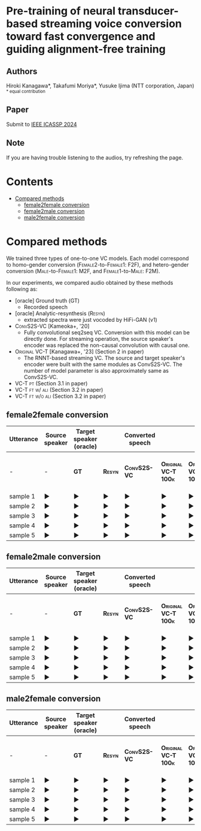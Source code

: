 <!--
| Utterance | Source speaker | Target speaker<br>(oracle) | | Converted speech | | | | | |
| -- | -- | -- | -- | -- | -- | -- | -- | -- | -- |
| - | -  | <span style="font-variant:small-caps;">**GT**</span> -->
<!-- ctrl+shift+pでCreate table of contents -> 目次作る -->
<!-- ctrl+shift+pでhtml -> html出力 -->
<!-- ctrl+shift+v プレビュー -->

# Pre-training of neural transducer-based streaming voice conversion toward fast convergence and guiding alignment-free training <!-- omit in toc -->
## Authors  <!-- omit in toc -->
Hiroki Kanagawa*, Takafumi Moriya*, Yusuke Ijima (NTT corporation, Japan)<br>
<span style="font-size: 80%">* equal contribution</span>

## Paper  <!-- omit in toc -->
Submit to [IEEE ICASSP 2024](https://2024.ieeeicassp.org/) <!-- on 20th-24th August 2023 -->

## Note  <!-- omit in toc -->
If you are having trouble listening to the audios, try refreshing the page.

# Contents <!-- omit in toc -->

- [Compared methods](#compared-methods)
  - [female2female conversion](#female2female-conversion)
  - [female2male conversion](#female2male-conversion)
  - [male2female conversion](#male2female-conversion)


# Compared methods

We trained three types of one-to-one VC models.
Each model correspond to homo-gender conversion (<span style="font-variant:small-caps;">Female2</span>-to-<span style="font-variant:small-caps;">Female1</span>: F2F), and hetero-gender conversion (<span style="font-variant:small-caps;">Male</span>-to-<span style="font-variant:small-caps;">Female1</span>: M2F, and <span style="font-variant:small-caps;">Female1</span>-to-<span style="font-variant:small-caps;">Male</span>: F2M).

In our experiments, we compared audio obtained by these methods following as:
- [oracle] Ground truth (<span style="font-variant:small-caps;">GT</span>)
  - Recorded speech
- [oracle] Analytic-resynthesis (<span style="font-variant:small-caps;">Resyn</span>)
  - extracted spectra were just vocoded by HiFi-GAN (v1)
- <span style="font-variant:small-caps;">ConvS2S-VC</span> [Kameoka+, '20]
  - Fully convolutional seq2seq VC. Conversion with this model can be directly done. For streaming operation, the source speaker's encoder was replaced the non-causal convolution with causal one.
- <span style="font-variant:small-caps;">Original VC-T</span> [Kanagawa+, '23] (Section 2 in paper)
  - The RNNT-based streaming VC. The source and target speaker's encoder were built with the same modules as ConvS2S-VC. The number of model parameter is also approximately same as ConvS2S-VC.
- <span style="font-variant:small-caps;">VC-T pt</span> (Section 3.1 in paper)
- <span style="font-variant:small-caps;">VC-T ft w/ ali</span> (Section 3.2 in paper)
- <span style="font-variant:small-caps;">VC-T ft w/o ali</span> (Section 3.2 in paper)
## female2female conversion

 Utterance | Source speaker | Target speaker<br>(oracle) | | Converted speech | | | | | | | |
| --- | --- | --- | --- | --- | --- | --- | --- | --- | --- | --- | ---  |
| - | -  | <span style="font-variant:small-caps;">**GT**</span>  | <span style="font-variant:small-caps;">**Resyn**</span>  | <span style="font-variant:small-caps;">**ConvS2S-VC**</span> | <span style="font-variant:small-caps;">**Original VC-T 100k**</span> | <span style="font-variant:small-caps;">**Original VC-T 1000k**</span> | <span style="font-variant:small-caps;">**VC-T pt** | <span style="font-variant:small-caps;">**VC-T ft w/ ali 100k** | <span style="font-variant:small-caps;">**VC-T ft w/ ali 1000k** | <span style="font-variant:small-caps;">**VC-T ft w/o ali 100k** | <span style="font-variant:small-caps;">**VC-T ft w/ ali 1000k** |
| sample 1 | <audio src='./demo_page/female2female/resource/025.src_gt.wav' id="audio_tag_25_src_gt"></audio><div class="audio_buttons" role="button"><span onclick="document.getElementById('audio_tag_25_src_gt').play()">&#9654;</span></div> | <audio src='./demo_page/female2female/resource/025.tgt_gt.wav' id="audio_tag_25_tgt_gt"></audio><div class="audio_buttons" role="button"><span onclick="document.getElementById('audio_tag_25_tgt_gt').play()">&#9654;</span></div> | <audio src='./demo_page/female2female/resource/025.resyn.wav' id="audio_tag_25_resyn"></audio><div class="audio_buttons" role="button"><span onclick="document.getElementById('audio_tag_25_resyn').play()">&#9654;</span></div> | <audio src='./demo_page/female2female/resource/025.convs2s-vc.wav' id="audio_tag_25_convs2s-vc"></audio><div class="audio_buttons" role="button"><span onclick="document.getElementById('audio_tag_25_convs2s-vc').play()">&#9654;</span></div> | <audio src='./demo_page/female2female/resource/025.vc-t_flatstart_00100k_step.wav' id="audio_tag_25_vc-t_flatstart_00100k_step"></audio><div class="audio_buttons" role="button"><span onclick="document.getElementById('audio_tag_25_vc-t_flatstart_00100k_step').play()">&#9654;</span></div> | <audio src='./demo_page/female2female/resource/025.vc-t_flatstart_01000k_step.wav' id="audio_tag_25_vc-t_flatstart_01000k_step"></audio><div class="audio_buttons" role="button"><span onclick="document.getElementById('audio_tag_25_vc-t_flatstart_01000k_step').play()">&#9654;</span></div> | <audio src='./demo_page/female2female/resource/025.vc-t_pt.wav' id="audio_tag_25_vc-t_pt"></audio><div class="audio_buttons" role="button"><span onclick="document.getElementById('audio_tag_25_vc-t_pt').play()">&#9654;</span></div> | <audio src='./demo_page/female2female/resource/025.vc-t_w-pt_w-ali_00100k_step.wav' id="audio_tag_25_vc-t_w-pt_w-ali_00100k_step"></audio><div class="audio_buttons" role="button"><span onclick="document.getElementById('audio_tag_25_vc-t_w-pt_w-ali_00100k_step').play()">&#9654;</span></div> | <audio src='./demo_page/female2female/resource/025.vc-t_w-pt_w-ali_01000k_step.wav' id="audio_tag_25_vc-t_w-pt_w-ali_01000k_step"></audio><div class="audio_buttons" role="button"><span onclick="document.getElementById('audio_tag_25_vc-t_w-pt_w-ali_01000k_step').play()">&#9654;</span></div> | <audio src='./demo_page/female2female/resource/025.vc-t_w-pt_wo-ali_00100k_step.wav' id="audio_tag_25_vc-t_w-pt_wo-ali_00100k_step"></audio><div class="audio_buttons" role="button"><span onclick="document.getElementById('audio_tag_25_vc-t_w-pt_wo-ali_00100k_step').play()">&#9654;</span></div> | <audio src='./demo_page/female2female/resource/025.vc-t_w-pt_wo-ali_01000k_step.wav' id="audio_tag_25_vc-t_w-pt_wo-ali_01000k_step"></audio><div class="audio_buttons" role="button"><span onclick="document.getElementById('audio_tag_25_vc-t_w-pt_wo-ali_01000k_step').play()">&#9654;</span></div> 
| sample 2 | <audio src='./demo_page/female2female/resource/028.src_gt.wav' id="audio_tag_28_src_gt"></audio><div class="audio_buttons" role="button"><span onclick="document.getElementById('audio_tag_28_src_gt').play()">&#9654;</span></div> | <audio src='./demo_page/female2female/resource/028.tgt_gt.wav' id="audio_tag_28_tgt_gt"></audio><div class="audio_buttons" role="button"><span onclick="document.getElementById('audio_tag_28_tgt_gt').play()">&#9654;</span></div> | <audio src='./demo_page/female2female/resource/028.resyn.wav' id="audio_tag_28_resyn"></audio><div class="audio_buttons" role="button"><span onclick="document.getElementById('audio_tag_28_resyn').play()">&#9654;</span></div> | <audio src='./demo_page/female2female/resource/028.convs2s-vc.wav' id="audio_tag_28_convs2s-vc"></audio><div class="audio_buttons" role="button"><span onclick="document.getElementById('audio_tag_28_convs2s-vc').play()">&#9654;</span></div> | <audio src='./demo_page/female2female/resource/028.vc-t_flatstart_00100k_step.wav' id="audio_tag_28_vc-t_flatstart_00100k_step"></audio><div class="audio_buttons" role="button"><span onclick="document.getElementById('audio_tag_28_vc-t_flatstart_00100k_step').play()">&#9654;</span></div> | <audio src='./demo_page/female2female/resource/028.vc-t_flatstart_01000k_step.wav' id="audio_tag_28_vc-t_flatstart_01000k_step"></audio><div class="audio_buttons" role="button"><span onclick="document.getElementById('audio_tag_28_vc-t_flatstart_01000k_step').play()">&#9654;</span></div> | <audio src='./demo_page/female2female/resource/028.vc-t_pt.wav' id="audio_tag_28_vc-t_pt"></audio><div class="audio_buttons" role="button"><span onclick="document.getElementById('audio_tag_28_vc-t_pt').play()">&#9654;</span></div> | <audio src='./demo_page/female2female/resource/028.vc-t_w-pt_w-ali_00100k_step.wav' id="audio_tag_28_vc-t_w-pt_w-ali_00100k_step"></audio><div class="audio_buttons" role="button"><span onclick="document.getElementById('audio_tag_28_vc-t_w-pt_w-ali_00100k_step').play()">&#9654;</span></div> | <audio src='./demo_page/female2female/resource/028.vc-t_w-pt_w-ali_01000k_step.wav' id="audio_tag_28_vc-t_w-pt_w-ali_01000k_step"></audio><div class="audio_buttons" role="button"><span onclick="document.getElementById('audio_tag_28_vc-t_w-pt_w-ali_01000k_step').play()">&#9654;</span></div> | <audio src='./demo_page/female2female/resource/028.vc-t_w-pt_wo-ali_00100k_step.wav' id="audio_tag_28_vc-t_w-pt_wo-ali_00100k_step"></audio><div class="audio_buttons" role="button"><span onclick="document.getElementById('audio_tag_28_vc-t_w-pt_wo-ali_00100k_step').play()">&#9654;</span></div> | <audio src='./demo_page/female2female/resource/028.vc-t_w-pt_wo-ali_01000k_step.wav' id="audio_tag_28_vc-t_w-pt_wo-ali_01000k_step"></audio><div class="audio_buttons" role="button"><span onclick="document.getElementById('audio_tag_28_vc-t_w-pt_wo-ali_01000k_step').play()">&#9654;</span></div> 
| sample 3 | <audio src='./demo_page/female2female/resource/029.src_gt.wav' id="audio_tag_29_src_gt"></audio><div class="audio_buttons" role="button"><span onclick="document.getElementById('audio_tag_29_src_gt').play()">&#9654;</span></div> | <audio src='./demo_page/female2female/resource/029.tgt_gt.wav' id="audio_tag_29_tgt_gt"></audio><div class="audio_buttons" role="button"><span onclick="document.getElementById('audio_tag_29_tgt_gt').play()">&#9654;</span></div> | <audio src='./demo_page/female2female/resource/029.resyn.wav' id="audio_tag_29_resyn"></audio><div class="audio_buttons" role="button"><span onclick="document.getElementById('audio_tag_29_resyn').play()">&#9654;</span></div> | <audio src='./demo_page/female2female/resource/029.convs2s-vc.wav' id="audio_tag_29_convs2s-vc"></audio><div class="audio_buttons" role="button"><span onclick="document.getElementById('audio_tag_29_convs2s-vc').play()">&#9654;</span></div> | <audio src='./demo_page/female2female/resource/029.vc-t_flatstart_00100k_step.wav' id="audio_tag_29_vc-t_flatstart_00100k_step"></audio><div class="audio_buttons" role="button"><span onclick="document.getElementById('audio_tag_29_vc-t_flatstart_00100k_step').play()">&#9654;</span></div> | <audio src='./demo_page/female2female/resource/029.vc-t_flatstart_01000k_step.wav' id="audio_tag_29_vc-t_flatstart_01000k_step"></audio><div class="audio_buttons" role="button"><span onclick="document.getElementById('audio_tag_29_vc-t_flatstart_01000k_step').play()">&#9654;</span></div> | <audio src='./demo_page/female2female/resource/029.vc-t_pt.wav' id="audio_tag_29_vc-t_pt"></audio><div class="audio_buttons" role="button"><span onclick="document.getElementById('audio_tag_29_vc-t_pt').play()">&#9654;</span></div> | <audio src='./demo_page/female2female/resource/029.vc-t_w-pt_w-ali_00100k_step.wav' id="audio_tag_29_vc-t_w-pt_w-ali_00100k_step"></audio><div class="audio_buttons" role="button"><span onclick="document.getElementById('audio_tag_29_vc-t_w-pt_w-ali_00100k_step').play()">&#9654;</span></div> | <audio src='./demo_page/female2female/resource/029.vc-t_w-pt_w-ali_01000k_step.wav' id="audio_tag_29_vc-t_w-pt_w-ali_01000k_step"></audio><div class="audio_buttons" role="button"><span onclick="document.getElementById('audio_tag_29_vc-t_w-pt_w-ali_01000k_step').play()">&#9654;</span></div> | <audio src='./demo_page/female2female/resource/029.vc-t_w-pt_wo-ali_00100k_step.wav' id="audio_tag_29_vc-t_w-pt_wo-ali_00100k_step"></audio><div class="audio_buttons" role="button"><span onclick="document.getElementById('audio_tag_29_vc-t_w-pt_wo-ali_00100k_step').play()">&#9654;</span></div> | <audio src='./demo_page/female2female/resource/029.vc-t_w-pt_wo-ali_01000k_step.wav' id="audio_tag_29_vc-t_w-pt_wo-ali_01000k_step"></audio><div class="audio_buttons" role="button"><span onclick="document.getElementById('audio_tag_29_vc-t_w-pt_wo-ali_01000k_step').play()">&#9654;</span></div> 
| sample 4 | <audio src='./demo_page/female2female/resource/030.src_gt.wav' id="audio_tag_30_src_gt"></audio><div class="audio_buttons" role="button"><span onclick="document.getElementById('audio_tag_30_src_gt').play()">&#9654;</span></div> | <audio src='./demo_page/female2female/resource/030.tgt_gt.wav' id="audio_tag_30_tgt_gt"></audio><div class="audio_buttons" role="button"><span onclick="document.getElementById('audio_tag_30_tgt_gt').play()">&#9654;</span></div> | <audio src='./demo_page/female2female/resource/030.resyn.wav' id="audio_tag_30_resyn"></audio><div class="audio_buttons" role="button"><span onclick="document.getElementById('audio_tag_30_resyn').play()">&#9654;</span></div> | <audio src='./demo_page/female2female/resource/030.convs2s-vc.wav' id="audio_tag_30_convs2s-vc"></audio><div class="audio_buttons" role="button"><span onclick="document.getElementById('audio_tag_30_convs2s-vc').play()">&#9654;</span></div> | <audio src='./demo_page/female2female/resource/030.vc-t_flatstart_00100k_step.wav' id="audio_tag_30_vc-t_flatstart_00100k_step"></audio><div class="audio_buttons" role="button"><span onclick="document.getElementById('audio_tag_30_vc-t_flatstart_00100k_step').play()">&#9654;</span></div> | <audio src='./demo_page/female2female/resource/030.vc-t_flatstart_01000k_step.wav' id="audio_tag_30_vc-t_flatstart_01000k_step"></audio><div class="audio_buttons" role="button"><span onclick="document.getElementById('audio_tag_30_vc-t_flatstart_01000k_step').play()">&#9654;</span></div> | <audio src='./demo_page/female2female/resource/030.vc-t_pt.wav' id="audio_tag_30_vc-t_pt"></audio><div class="audio_buttons" role="button"><span onclick="document.getElementById('audio_tag_30_vc-t_pt').play()">&#9654;</span></div> | <audio src='./demo_page/female2female/resource/030.vc-t_w-pt_w-ali_00100k_step.wav' id="audio_tag_30_vc-t_w-pt_w-ali_00100k_step"></audio><div class="audio_buttons" role="button"><span onclick="document.getElementById('audio_tag_30_vc-t_w-pt_w-ali_00100k_step').play()">&#9654;</span></div> | <audio src='./demo_page/female2female/resource/030.vc-t_w-pt_w-ali_01000k_step.wav' id="audio_tag_30_vc-t_w-pt_w-ali_01000k_step"></audio><div class="audio_buttons" role="button"><span onclick="document.getElementById('audio_tag_30_vc-t_w-pt_w-ali_01000k_step').play()">&#9654;</span></div> | <audio src='./demo_page/female2female/resource/030.vc-t_w-pt_wo-ali_00100k_step.wav' id="audio_tag_30_vc-t_w-pt_wo-ali_00100k_step"></audio><div class="audio_buttons" role="button"><span onclick="document.getElementById('audio_tag_30_vc-t_w-pt_wo-ali_00100k_step').play()">&#9654;</span></div> | <audio src='./demo_page/female2female/resource/030.vc-t_w-pt_wo-ali_01000k_step.wav' id="audio_tag_30_vc-t_w-pt_wo-ali_01000k_step"></audio><div class="audio_buttons" role="button"><span onclick="document.getElementById('audio_tag_30_vc-t_w-pt_wo-ali_01000k_step').play()">&#9654;</span></div> 
| sample 5 | <audio src='./demo_page/female2female/resource/031.src_gt.wav' id="audio_tag_31_src_gt"></audio><div class="audio_buttons" role="button"><span onclick="document.getElementById('audio_tag_31_src_gt').play()">&#9654;</span></div> | <audio src='./demo_page/female2female/resource/031.tgt_gt.wav' id="audio_tag_31_tgt_gt"></audio><div class="audio_buttons" role="button"><span onclick="document.getElementById('audio_tag_31_tgt_gt').play()">&#9654;</span></div> | <audio src='./demo_page/female2female/resource/031.resyn.wav' id="audio_tag_31_resyn"></audio><div class="audio_buttons" role="button"><span onclick="document.getElementById('audio_tag_31_resyn').play()">&#9654;</span></div> | <audio src='./demo_page/female2female/resource/031.convs2s-vc.wav' id="audio_tag_31_convs2s-vc"></audio><div class="audio_buttons" role="button"><span onclick="document.getElementById('audio_tag_31_convs2s-vc').play()">&#9654;</span></div> | <audio src='./demo_page/female2female/resource/031.vc-t_flatstart_00100k_step.wav' id="audio_tag_31_vc-t_flatstart_00100k_step"></audio><div class="audio_buttons" role="button"><span onclick="document.getElementById('audio_tag_31_vc-t_flatstart_00100k_step').play()">&#9654;</span></div> | <audio src='./demo_page/female2female/resource/031.vc-t_flatstart_01000k_step.wav' id="audio_tag_31_vc-t_flatstart_01000k_step"></audio><div class="audio_buttons" role="button"><span onclick="document.getElementById('audio_tag_31_vc-t_flatstart_01000k_step').play()">&#9654;</span></div> | <audio src='./demo_page/female2female/resource/031.vc-t_pt.wav' id="audio_tag_31_vc-t_pt"></audio><div class="audio_buttons" role="button"><span onclick="document.getElementById('audio_tag_31_vc-t_pt').play()">&#9654;</span></div> | <audio src='./demo_page/female2female/resource/031.vc-t_w-pt_w-ali_00100k_step.wav' id="audio_tag_31_vc-t_w-pt_w-ali_00100k_step"></audio><div class="audio_buttons" role="button"><span onclick="document.getElementById('audio_tag_31_vc-t_w-pt_w-ali_00100k_step').play()">&#9654;</span></div> | <audio src='./demo_page/female2female/resource/031.vc-t_w-pt_w-ali_01000k_step.wav' id="audio_tag_31_vc-t_w-pt_w-ali_01000k_step"></audio><div class="audio_buttons" role="button"><span onclick="document.getElementById('audio_tag_31_vc-t_w-pt_w-ali_01000k_step').play()">&#9654;</span></div> | <audio src='./demo_page/female2female/resource/031.vc-t_w-pt_wo-ali_00100k_step.wav' id="audio_tag_31_vc-t_w-pt_wo-ali_00100k_step"></audio><div class="audio_buttons" role="button"><span onclick="document.getElementById('audio_tag_31_vc-t_w-pt_wo-ali_00100k_step').play()">&#9654;</span></div> | <audio src='./demo_page/female2female/resource/031.vc-t_w-pt_wo-ali_01000k_step.wav' id="audio_tag_31_vc-t_w-pt_wo-ali_01000k_step"></audio><div class="audio_buttons" role="button"><span onclick="document.getElementById('audio_tag_31_vc-t_w-pt_wo-ali_01000k_step').play()">&#9654;</span></div> 
<!-- 25, 28, 29, 30, 31 -->

## female2male conversion

 Utterance | Source speaker | Target speaker<br>(oracle) | | Converted speech | | | | | | | |
| --- | --- | --- | --- | --- | --- | --- | --- | --- | --- | --- | ---  |
| - | -  | <span style="font-variant:small-caps;">**GT**</span>  | <span style="font-variant:small-caps;">**Resyn**</span>  | <span style="font-variant:small-caps;">**ConvS2S-VC**</span> | <span style="font-variant:small-caps;">**Original VC-T 100k**</span> | <span style="font-variant:small-caps;">**Original VC-T 1000k**</span> | <span style="font-variant:small-caps;">**VC-T pt** | <span style="font-variant:small-caps;">**VC-T ft w/ ali 100k** | <span style="font-variant:small-caps;">**VC-T ft w/ ali 1000k** | <span style="font-variant:small-caps;">**VC-T ft w/o ali 100k** | <span style="font-variant:small-caps;">**VC-T ft w/ ali 1000k** |
| sample 1 | <audio src='./demo_page/female2male/resource/010.src_gt.wav' id="audio_tag_10_src_gt"></audio><div class="audio_buttons" role="button"><span onclick="document.getElementById('audio_tag_10_src_gt').play()">&#9654;</span></div> | <audio src='./demo_page/female2male/resource/010.tgt_gt.wav' id="audio_tag_10_tgt_gt"></audio><div class="audio_buttons" role="button"><span onclick="document.getElementById('audio_tag_10_tgt_gt').play()">&#9654;</span></div> | <audio src='./demo_page/female2male/resource/010.resyn.wav' id="audio_tag_10_resyn"></audio><div class="audio_buttons" role="button"><span onclick="document.getElementById('audio_tag_10_resyn').play()">&#9654;</span></div> | <audio src='./demo_page/female2male/resource/010.convs2s-vc.wav' id="audio_tag_10_convs2s-vc"></audio><div class="audio_buttons" role="button"><span onclick="document.getElementById('audio_tag_10_convs2s-vc').play()">&#9654;</span></div> | <audio src='./demo_page/female2male/resource/010.vc-t_flatstart_00100k_step.wav' id="audio_tag_10_vc-t_flatstart_00100k_step"></audio><div class="audio_buttons" role="button"><span onclick="document.getElementById('audio_tag_10_vc-t_flatstart_00100k_step').play()">&#9654;</span></div> | <audio src='./demo_page/female2male/resource/010.vc-t_flatstart_01000k_step.wav' id="audio_tag_10_vc-t_flatstart_01000k_step"></audio><div class="audio_buttons" role="button"><span onclick="document.getElementById('audio_tag_10_vc-t_flatstart_01000k_step').play()">&#9654;</span></div> | <audio src='./demo_page/female2male/resource/010.vc-t_pt.wav' id="audio_tag_10_vc-t_pt"></audio><div class="audio_buttons" role="button"><span onclick="document.getElementById('audio_tag_10_vc-t_pt').play()">&#9654;</span></div> | <audio src='./demo_page/female2male/resource/010.vc-t_w-pt_w-ali_00100k_step.wav' id="audio_tag_10_vc-t_w-pt_w-ali_00100k_step"></audio><div class="audio_buttons" role="button"><span onclick="document.getElementById('audio_tag_10_vc-t_w-pt_w-ali_00100k_step').play()">&#9654;</span></div> | <audio src='./demo_page/female2male/resource/010.vc-t_w-pt_w-ali_01000k_step.wav' id="audio_tag_10_vc-t_w-pt_w-ali_01000k_step"></audio><div class="audio_buttons" role="button"><span onclick="document.getElementById('audio_tag_10_vc-t_w-pt_w-ali_01000k_step').play()">&#9654;</span></div> | <audio src='./demo_page/female2male/resource/010.vc-t_w-pt_wo-ali_00100k_step.wav' id="audio_tag_10_vc-t_w-pt_wo-ali_00100k_step"></audio><div class="audio_buttons" role="button"><span onclick="document.getElementById('audio_tag_10_vc-t_w-pt_wo-ali_00100k_step').play()">&#9654;</span></div> | <audio src='./demo_page/female2male/resource/010.vc-t_w-pt_wo-ali_01000k_step.wav' id="audio_tag_10_vc-t_w-pt_wo-ali_01000k_step"></audio><div class="audio_buttons" role="button"><span onclick="document.getElementById('audio_tag_10_vc-t_w-pt_wo-ali_01000k_step').play()">&#9654;</span></div> 
| sample 2 | <audio src='./demo_page/female2male/resource/014.src_gt.wav' id="audio_tag_14_src_gt"></audio><div class="audio_buttons" role="button"><span onclick="document.getElementById('audio_tag_14_src_gt').play()">&#9654;</span></div> | <audio src='./demo_page/female2male/resource/014.tgt_gt.wav' id="audio_tag_14_tgt_gt"></audio><div class="audio_buttons" role="button"><span onclick="document.getElementById('audio_tag_14_tgt_gt').play()">&#9654;</span></div> | <audio src='./demo_page/female2male/resource/014.resyn.wav' id="audio_tag_14_resyn"></audio><div class="audio_buttons" role="button"><span onclick="document.getElementById('audio_tag_14_resyn').play()">&#9654;</span></div> | <audio src='./demo_page/female2male/resource/014.convs2s-vc.wav' id="audio_tag_14_convs2s-vc"></audio><div class="audio_buttons" role="button"><span onclick="document.getElementById('audio_tag_14_convs2s-vc').play()">&#9654;</span></div> | <audio src='./demo_page/female2male/resource/014.vc-t_flatstart_00100k_step.wav' id="audio_tag_14_vc-t_flatstart_00100k_step"></audio><div class="audio_buttons" role="button"><span onclick="document.getElementById('audio_tag_14_vc-t_flatstart_00100k_step').play()">&#9654;</span></div> | <audio src='./demo_page/female2male/resource/014.vc-t_flatstart_01000k_step.wav' id="audio_tag_14_vc-t_flatstart_01000k_step"></audio><div class="audio_buttons" role="button"><span onclick="document.getElementById('audio_tag_14_vc-t_flatstart_01000k_step').play()">&#9654;</span></div> | <audio src='./demo_page/female2male/resource/014.vc-t_pt.wav' id="audio_tag_14_vc-t_pt"></audio><div class="audio_buttons" role="button"><span onclick="document.getElementById('audio_tag_14_vc-t_pt').play()">&#9654;</span></div> | <audio src='./demo_page/female2male/resource/014.vc-t_w-pt_w-ali_00100k_step.wav' id="audio_tag_14_vc-t_w-pt_w-ali_00100k_step"></audio><div class="audio_buttons" role="button"><span onclick="document.getElementById('audio_tag_14_vc-t_w-pt_w-ali_00100k_step').play()">&#9654;</span></div> | <audio src='./demo_page/female2male/resource/014.vc-t_w-pt_w-ali_01000k_step.wav' id="audio_tag_14_vc-t_w-pt_w-ali_01000k_step"></audio><div class="audio_buttons" role="button"><span onclick="document.getElementById('audio_tag_14_vc-t_w-pt_w-ali_01000k_step').play()">&#9654;</span></div> | <audio src='./demo_page/female2male/resource/014.vc-t_w-pt_wo-ali_00100k_step.wav' id="audio_tag_14_vc-t_w-pt_wo-ali_00100k_step"></audio><div class="audio_buttons" role="button"><span onclick="document.getElementById('audio_tag_14_vc-t_w-pt_wo-ali_00100k_step').play()">&#9654;</span></div> | <audio src='./demo_page/female2male/resource/014.vc-t_w-pt_wo-ali_01000k_step.wav' id="audio_tag_14_vc-t_w-pt_wo-ali_01000k_step"></audio><div class="audio_buttons" role="button"><span onclick="document.getElementById('audio_tag_14_vc-t_w-pt_wo-ali_01000k_step').play()">&#9654;</span></div> 
| sample 3 | <audio src='./demo_page/female2male/resource/019.src_gt.wav' id="audio_tag_19_src_gt"></audio><div class="audio_buttons" role="button"><span onclick="document.getElementById('audio_tag_19_src_gt').play()">&#9654;</span></div> | <audio src='./demo_page/female2male/resource/019.tgt_gt.wav' id="audio_tag_19_tgt_gt"></audio><div class="audio_buttons" role="button"><span onclick="document.getElementById('audio_tag_19_tgt_gt').play()">&#9654;</span></div> | <audio src='./demo_page/female2male/resource/019.resyn.wav' id="audio_tag_19_resyn"></audio><div class="audio_buttons" role="button"><span onclick="document.getElementById('audio_tag_19_resyn').play()">&#9654;</span></div> | <audio src='./demo_page/female2male/resource/019.convs2s-vc.wav' id="audio_tag_19_convs2s-vc"></audio><div class="audio_buttons" role="button"><span onclick="document.getElementById('audio_tag_19_convs2s-vc').play()">&#9654;</span></div> | <audio src='./demo_page/female2male/resource/019.vc-t_flatstart_00100k_step.wav' id="audio_tag_19_vc-t_flatstart_00100k_step"></audio><div class="audio_buttons" role="button"><span onclick="document.getElementById('audio_tag_19_vc-t_flatstart_00100k_step').play()">&#9654;</span></div> | <audio src='./demo_page/female2male/resource/019.vc-t_flatstart_01000k_step.wav' id="audio_tag_19_vc-t_flatstart_01000k_step"></audio><div class="audio_buttons" role="button"><span onclick="document.getElementById('audio_tag_19_vc-t_flatstart_01000k_step').play()">&#9654;</span></div> | <audio src='./demo_page/female2male/resource/019.vc-t_pt.wav' id="audio_tag_19_vc-t_pt"></audio><div class="audio_buttons" role="button"><span onclick="document.getElementById('audio_tag_19_vc-t_pt').play()">&#9654;</span></div> | <audio src='./demo_page/female2male/resource/019.vc-t_w-pt_w-ali_00100k_step.wav' id="audio_tag_19_vc-t_w-pt_w-ali_00100k_step"></audio><div class="audio_buttons" role="button"><span onclick="document.getElementById('audio_tag_19_vc-t_w-pt_w-ali_00100k_step').play()">&#9654;</span></div> | <audio src='./demo_page/female2male/resource/019.vc-t_w-pt_w-ali_01000k_step.wav' id="audio_tag_19_vc-t_w-pt_w-ali_01000k_step"></audio><div class="audio_buttons" role="button"><span onclick="document.getElementById('audio_tag_19_vc-t_w-pt_w-ali_01000k_step').play()">&#9654;</span></div> | <audio src='./demo_page/female2male/resource/019.vc-t_w-pt_wo-ali_00100k_step.wav' id="audio_tag_19_vc-t_w-pt_wo-ali_00100k_step"></audio><div class="audio_buttons" role="button"><span onclick="document.getElementById('audio_tag_19_vc-t_w-pt_wo-ali_00100k_step').play()">&#9654;</span></div> | <audio src='./demo_page/female2male/resource/019.vc-t_w-pt_wo-ali_01000k_step.wav' id="audio_tag_19_vc-t_w-pt_wo-ali_01000k_step"></audio><div class="audio_buttons" role="button"><span onclick="document.getElementById('audio_tag_19_vc-t_w-pt_wo-ali_01000k_step').play()">&#9654;</span></div>
| sample 4 | <audio src='./demo_page/female2male/resource/023.src_gt.wav' id="audio_tag_23_src_gt"></audio><div class="audio_buttons" role="button"><span onclick="document.getElementById('audio_tag_23_src_gt').play()">&#9654;</span></div> | <audio src='./demo_page/female2male/resource/023.tgt_gt.wav' id="audio_tag_23_tgt_gt"></audio><div class="audio_buttons" role="button"><span onclick="document.getElementById('audio_tag_23_tgt_gt').play()">&#9654;</span></div> | <audio src='./demo_page/female2male/resource/023.resyn.wav' id="audio_tag_23_resyn"></audio><div class="audio_buttons" role="button"><span onclick="document.getElementById('audio_tag_23_resyn').play()">&#9654;</span></div> | <audio src='./demo_page/female2male/resource/023.convs2s-vc.wav' id="audio_tag_23_convs2s-vc"></audio><div class="audio_buttons" role="button"><span onclick="document.getElementById('audio_tag_23_convs2s-vc').play()">&#9654;</span></div> | <audio src='./demo_page/female2male/resource/023.vc-t_flatstart_00100k_step.wav' id="audio_tag_23_vc-t_flatstart_00100k_step"></audio><div class="audio_buttons" role="button"><span onclick="document.getElementById('audio_tag_23_vc-t_flatstart_00100k_step').play()">&#9654;</span></div> | <audio src='./demo_page/female2male/resource/023.vc-t_flatstart_01000k_step.wav' id="audio_tag_23_vc-t_flatstart_01000k_step"></audio><div class="audio_buttons" role="button"><span onclick="document.getElementById('audio_tag_23_vc-t_flatstart_01000k_step').play()">&#9654;</span></div> | <audio src='./demo_page/female2male/resource/023.vc-t_pt.wav' id="audio_tag_23_vc-t_pt"></audio><div class="audio_buttons" role="button"><span onclick="document.getElementById('audio_tag_23_vc-t_pt').play()">&#9654;</span></div> | <audio src='./demo_page/female2male/resource/023.vc-t_w-pt_w-ali_00100k_step.wav' id="audio_tag_23_vc-t_w-pt_w-ali_00100k_step"></audio><div class="audio_buttons" role="button"><span onclick="document.getElementById('audio_tag_23_vc-t_w-pt_w-ali_00100k_step').play()">&#9654;</span></div> | <audio src='./demo_page/female2male/resource/023.vc-t_w-pt_w-ali_01000k_step.wav' id="audio_tag_23_vc-t_w-pt_w-ali_01000k_step"></audio><div class="audio_buttons" role="button"><span onclick="document.getElementById('audio_tag_23_vc-t_w-pt_w-ali_01000k_step').play()">&#9654;</span></div> | <audio src='./demo_page/female2male/resource/023.vc-t_w-pt_wo-ali_00100k_step.wav' id="audio_tag_23_vc-t_w-pt_wo-ali_00100k_step"></audio><div class="audio_buttons" role="button"><span onclick="document.getElementById('audio_tag_23_vc-t_w-pt_wo-ali_00100k_step').play()">&#9654;</span></div> | <audio src='./demo_page/female2male/resource/023.vc-t_w-pt_wo-ali_01000k_step.wav' id="audio_tag_23_vc-t_w-pt_wo-ali_01000k_step"></audio><div class="audio_buttons" role="button"><span onclick="document.getElementById('audio_tag_23_vc-t_w-pt_wo-ali_01000k_step').play()">&#9654;</span></div>
| sample 5 | <audio src='./demo_page/female2male/resource/024.src_gt.wav' id="audio_tag_24_src_gt"></audio><div class="audio_buttons" role="button"><span onclick="document.getElementById('audio_tag_24_src_gt').play()">&#9654;</span></div> | <audio src='./demo_page/female2male/resource/024.tgt_gt.wav' id="audio_tag_24_tgt_gt"></audio><div class="audio_buttons" role="button"><span onclick="document.getElementById('audio_tag_24_tgt_gt').play()">&#9654;</span></div> | <audio src='./demo_page/female2male/resource/024.resyn.wav' id="audio_tag_24_resyn"></audio><div class="audio_buttons" role="button"><span onclick="document.getElementById('audio_tag_24_resyn').play()">&#9654;</span></div> | <audio src='./demo_page/female2male/resource/024.convs2s-vc.wav' id="audio_tag_24_convs2s-vc"></audio><div class="audio_buttons" role="button"><span onclick="document.getElementById('audio_tag_24_convs2s-vc').play()">&#9654;</span></div> | <audio src='./demo_page/female2male/resource/024.vc-t_flatstart_00100k_step.wav' id="audio_tag_24_vc-t_flatstart_00100k_step"></audio><div class="audio_buttons" role="button"><span onclick="document.getElementById('audio_tag_24_vc-t_flatstart_00100k_step').play()">&#9654;</span></div> | <audio src='./demo_page/female2male/resource/024.vc-t_flatstart_01000k_step.wav' id="audio_tag_24_vc-t_flatstart_01000k_step"></audio><div class="audio_buttons" role="button"><span onclick="document.getElementById('audio_tag_24_vc-t_flatstart_01000k_step').play()">&#9654;</span></div> | <audio src='./demo_page/female2male/resource/024.vc-t_pt.wav' id="audio_tag_24_vc-t_pt"></audio><div class="audio_buttons" role="button"><span onclick="document.getElementById('audio_tag_24_vc-t_pt').play()">&#9654;</span></div> | <audio src='./demo_page/female2male/resource/024.vc-t_w-pt_w-ali_00100k_step.wav' id="audio_tag_24_vc-t_w-pt_w-ali_00100k_step"></audio><div class="audio_buttons" role="button"><span onclick="document.getElementById('audio_tag_24_vc-t_w-pt_w-ali_00100k_step').play()">&#9654;</span></div> | <audio src='./demo_page/female2male/resource/024.vc-t_w-pt_w-ali_01000k_step.wav' id="audio_tag_24_vc-t_w-pt_w-ali_01000k_step"></audio><div class="audio_buttons" role="button"><span onclick="document.getElementById('audio_tag_24_vc-t_w-pt_w-ali_01000k_step').play()">&#9654;</span></div> | <audio src='./demo_page/female2male/resource/024.vc-t_w-pt_wo-ali_00100k_step.wav' id="audio_tag_24_vc-t_w-pt_wo-ali_00100k_step"></audio><div class="audio_buttons" role="button"><span onclick="document.getElementById('audio_tag_24_vc-t_w-pt_wo-ali_00100k_step').play()">&#9654;</span></div> | <audio src='./demo_page/female2male/resource/024.vc-t_w-pt_wo-ali_01000k_step.wav' id="audio_tag_24_vc-t_w-pt_wo-ali_01000k_step"></audio><div class="audio_buttons" role="button"><span onclick="document.getElementById('audio_tag_24_vc-t_w-pt_wo-ali_01000k_step').play()">&#9654;</span></div>
<!-- 10, 14, 19, 23, 24 -->

## male2female conversion

 Utterance | Source speaker | Target speaker<br>(oracle) | | Converted speech | | | | | | | |
| --- | --- | --- | --- | --- | --- | --- | --- | --- | --- | --- | ---  |
| - | -  | <span style="font-variant:small-caps;">**GT**</span>  | <span style="font-variant:small-caps;">**Resyn**</span>  | <span style="font-variant:small-caps;">**ConvS2S-VC**</span> | <span style="font-variant:small-caps;">**Original VC-T 100k**</span> | <span style="font-variant:small-caps;">**Original VC-T 1000k**</span> | <span style="font-variant:small-caps;">**VC-T pt** | <span style="font-variant:small-caps;">**VC-T ft w/ ali 100k** | <span style="font-variant:small-caps;">**VC-T ft w/ ali 1000k** | <span style="font-variant:small-caps;">**VC-T ft w/o ali 100k** | <span style="font-variant:small-caps;">**VC-T ft w/ ali 1000k** |
| sample 1 | <audio src='./demo_page/male2female/resource/054.src_gt.wav' id="audio_tag_54_src_gt"></audio><div class="audio_buttons" role="button"><span onclick="document.getElementById('audio_tag_54_src_gt').play()">&#9654;</span></div> | <audio src='./demo_page/male2female/resource/054.tgt_gt.wav' id="audio_tag_54_tgt_gt"></audio><div class="audio_buttons" role="button"><span onclick="document.getElementById('audio_tag_54_tgt_gt').play()">&#9654;</span></div> | <audio src='./demo_page/male2female/resource/054.resyn.wav' id="audio_tag_54_resyn"></audio><div class="audio_buttons" role="button"><span onclick="document.getElementById('audio_tag_54_resyn').play()">&#9654;</span></div> | <audio src='./demo_page/male2female/resource/054.convs2s-vc.wav' id="audio_tag_54_convs2s-vc"></audio><div class="audio_buttons" role="button"><span onclick="document.getElementById('audio_tag_54_convs2s-vc').play()">&#9654;</span></div> | <audio src='./demo_page/male2female/resource/054.vc-t_flatstart_00100k_step.wav' id="audio_tag_54_vc-t_flatstart_00100k_step"></audio><div class="audio_buttons" role="button"><span onclick="document.getElementById('audio_tag_54_vc-t_flatstart_00100k_step').play()">&#9654;</span></div> | <audio src='./demo_page/male2female/resource/054.vc-t_flatstart_01000k_step.wav' id="audio_tag_54_vc-t_flatstart_01000k_step"></audio><div class="audio_buttons" role="button"><span onclick="document.getElementById('audio_tag_54_vc-t_flatstart_01000k_step').play()">&#9654;</span></div> | <audio src='./demo_page/male2female/resource/054.vc-t_pt.wav' id="audio_tag_54_vc-t_pt"></audio><div class="audio_buttons" role="button"><span onclick="document.getElementById('audio_tag_54_vc-t_pt').play()">&#9654;</span></div> | <audio src='./demo_page/male2female/resource/054.vc-t_w-pt_w-ali_00100k_step.wav' id="audio_tag_54_vc-t_w-pt_w-ali_00100k_step"></audio><div class="audio_buttons" role="button"><span onclick="document.getElementById('audio_tag_54_vc-t_w-pt_w-ali_00100k_step').play()">&#9654;</span></div> | <audio src='./demo_page/male2female/resource/054.vc-t_w-pt_w-ali_01000k_step.wav' id="audio_tag_54_vc-t_w-pt_w-ali_01000k_step"></audio><div class="audio_buttons" role="button"><span onclick="document.getElementById('audio_tag_54_vc-t_w-pt_w-ali_01000k_step').play()">&#9654;</span></div> | <audio src='./demo_page/male2female/resource/054.vc-t_w-pt_wo-ali_00100k_step.wav' id="audio_tag_54_vc-t_w-pt_wo-ali_00100k_step"></audio><div class="audio_buttons" role="button"><span onclick="document.getElementById('audio_tag_54_vc-t_w-pt_wo-ali_00100k_step').play()">&#9654;</span></div> | <audio src='./demo_page/male2female/resource/054.vc-t_w-pt_wo-ali_01000k_step.wav' id="audio_tag_54_vc-t_w-pt_wo-ali_01000k_step"></audio><div class="audio_buttons" role="button"><span onclick="document.getElementById('audio_tag_54_vc-t_w-pt_wo-ali_01000k_step').play()">&#9654;</span></div> 
| sample 2 | <audio src='./demo_page/male2female/resource/055.src_gt.wav' id="audio_tag_55_src_gt"></audio><div class="audio_buttons" role="button"><span onclick="document.getElementById('audio_tag_55_src_gt').play()">&#9654;</span></div> | <audio src='./demo_page/male2female/resource/055.tgt_gt.wav' id="audio_tag_55_tgt_gt"></audio><div class="audio_buttons" role="button"><span onclick="document.getElementById('audio_tag_55_tgt_gt').play()">&#9654;</span></div> | <audio src='./demo_page/male2female/resource/055.resyn.wav' id="audio_tag_55_resyn"></audio><div class="audio_buttons" role="button"><span onclick="document.getElementById('audio_tag_55_resyn').play()">&#9654;</span></div> | <audio src='./demo_page/male2female/resource/055.convs2s-vc.wav' id="audio_tag_55_convs2s-vc"></audio><div class="audio_buttons" role="button"><span onclick="document.getElementById('audio_tag_55_convs2s-vc').play()">&#9654;</span></div> | <audio src='./demo_page/male2female/resource/055.vc-t_flatstart_00100k_step.wav' id="audio_tag_55_vc-t_flatstart_00100k_step"></audio><div class="audio_buttons" role="button"><span onclick="document.getElementById('audio_tag_55_vc-t_flatstart_00100k_step').play()">&#9654;</span></div> | <audio src='./demo_page/male2female/resource/055.vc-t_flatstart_01000k_step.wav' id="audio_tag_55_vc-t_flatstart_01000k_step"></audio><div class="audio_buttons" role="button"><span onclick="document.getElementById('audio_tag_55_vc-t_flatstart_01000k_step').play()">&#9654;</span></div> | <audio src='./demo_page/male2female/resource/055.vc-t_pt.wav' id="audio_tag_55_vc-t_pt"></audio><div class="audio_buttons" role="button"><span onclick="document.getElementById('audio_tag_55_vc-t_pt').play()">&#9654;</span></div> | <audio src='./demo_page/male2female/resource/055.vc-t_w-pt_w-ali_00100k_step.wav' id="audio_tag_55_vc-t_w-pt_w-ali_00100k_step"></audio><div class="audio_buttons" role="button"><span onclick="document.getElementById('audio_tag_55_vc-t_w-pt_w-ali_00100k_step').play()">&#9654;</span></div> | <audio src='./demo_page/male2female/resource/055.vc-t_w-pt_w-ali_01000k_step.wav' id="audio_tag_55_vc-t_w-pt_w-ali_01000k_step"></audio><div class="audio_buttons" role="button"><span onclick="document.getElementById('audio_tag_55_vc-t_w-pt_w-ali_01000k_step').play()">&#9654;</span></div> | <audio src='./demo_page/male2female/resource/055.vc-t_w-pt_wo-ali_00100k_step.wav' id="audio_tag_55_vc-t_w-pt_wo-ali_00100k_step"></audio><div class="audio_buttons" role="button"><span onclick="document.getElementById('audio_tag_55_vc-t_w-pt_wo-ali_00100k_step').play()">&#9654;</span></div> | <audio src='./demo_page/male2female/resource/055.vc-t_w-pt_wo-ali_01000k_step.wav' id="audio_tag_55_vc-t_w-pt_wo-ali_01000k_step"></audio><div class="audio_buttons" role="button"><span onclick="document.getElementById('audio_tag_55_vc-t_w-pt_wo-ali_01000k_step').play()">&#9654;</span></div> 
| sample 3 | <audio src='./demo_page/male2female/resource/062.src_gt.wav' id="audio_tag_62_src_gt"></audio><div class="audio_buttons" role="button"><span onclick="document.getElementById('audio_tag_62_src_gt').play()">&#9654;</span></div> | <audio src='./demo_page/male2female/resource/062.tgt_gt.wav' id="audio_tag_62_tgt_gt"></audio><div class="audio_buttons" role="button"><span onclick="document.getElementById('audio_tag_62_tgt_gt').play()">&#9654;</span></div> | <audio src='./demo_page/male2female/resource/062.resyn.wav' id="audio_tag_62_resyn"></audio><div class="audio_buttons" role="button"><span onclick="document.getElementById('audio_tag_62_resyn').play()">&#9654;</span></div> | <audio src='./demo_page/male2female/resource/062.convs2s-vc.wav' id="audio_tag_62_convs2s-vc"></audio><div class="audio_buttons" role="button"><span onclick="document.getElementById('audio_tag_62_convs2s-vc').play()">&#9654;</span></div> | <audio src='./demo_page/male2female/resource/062.vc-t_flatstart_00100k_step.wav' id="audio_tag_62_vc-t_flatstart_00100k_step"></audio><div class="audio_buttons" role="button"><span onclick="document.getElementById('audio_tag_62_vc-t_flatstart_00100k_step').play()">&#9654;</span></div> | <audio src='./demo_page/male2female/resource/062.vc-t_flatstart_01000k_step.wav' id="audio_tag_62_vc-t_flatstart_01000k_step"></audio><div class="audio_buttons" role="button"><span onclick="document.getElementById('audio_tag_62_vc-t_flatstart_01000k_step').play()">&#9654;</span></div> | <audio src='./demo_page/male2female/resource/062.vc-t_pt.wav' id="audio_tag_62_vc-t_pt"></audio><div class="audio_buttons" role="button"><span onclick="document.getElementById('audio_tag_62_vc-t_pt').play()">&#9654;</span></div> | <audio src='./demo_page/male2female/resource/062.vc-t_w-pt_w-ali_00100k_step.wav' id="audio_tag_62_vc-t_w-pt_w-ali_00100k_step"></audio><div class="audio_buttons" role="button"><span onclick="document.getElementById('audio_tag_62_vc-t_w-pt_w-ali_00100k_step').play()">&#9654;</span></div> | <audio src='./demo_page/male2female/resource/062.vc-t_w-pt_w-ali_01000k_step.wav' id="audio_tag_62_vc-t_w-pt_w-ali_01000k_step"></audio><div class="audio_buttons" role="button"><span onclick="document.getElementById('audio_tag_62_vc-t_w-pt_w-ali_01000k_step').play()">&#9654;</span></div> | <audio src='./demo_page/male2female/resource/062.vc-t_w-pt_wo-ali_00100k_step.wav' id="audio_tag_62_vc-t_w-pt_wo-ali_00100k_step"></audio><div class="audio_buttons" role="button"><span onclick="document.getElementById('audio_tag_62_vc-t_w-pt_wo-ali_00100k_step').play()">&#9654;</span></div> | <audio src='./demo_page/male2female/resource/062.vc-t_w-pt_wo-ali_01000k_step.wav' id="audio_tag_62_vc-t_w-pt_wo-ali_01000k_step"></audio><div class="audio_buttons" role="button"><span onclick="document.getElementById('audio_tag_62_vc-t_w-pt_wo-ali_01000k_step').play()">&#9654;</span></div> 
| sample 4 | <audio src='./demo_page/male2female/resource/064.src_gt.wav' id="audio_tag_64_src_gt"></audio><div class="audio_buttons" role="button"><span onclick="document.getElementById('audio_tag_64_src_gt').play()">&#9654;</span></div> | <audio src='./demo_page/male2female/resource/064.tgt_gt.wav' id="audio_tag_64_tgt_gt"></audio><div class="audio_buttons" role="button"><span onclick="document.getElementById('audio_tag_64_tgt_gt').play()">&#9654;</span></div> | <audio src='./demo_page/male2female/resource/064.resyn.wav' id="audio_tag_64_resyn"></audio><div class="audio_buttons" role="button"><span onclick="document.getElementById('audio_tag_64_resyn').play()">&#9654;</span></div> | <audio src='./demo_page/male2female/resource/064.convs2s-vc.wav' id="audio_tag_64_convs2s-vc"></audio><div class="audio_buttons" role="button"><span onclick="document.getElementById('audio_tag_64_convs2s-vc').play()">&#9654;</span></div> | <audio src='./demo_page/male2female/resource/064.vc-t_flatstart_00100k_step.wav' id="audio_tag_64_vc-t_flatstart_00100k_step"></audio><div class="audio_buttons" role="button"><span onclick="document.getElementById('audio_tag_64_vc-t_flatstart_00100k_step').play()">&#9654;</span></div> | <audio src='./demo_page/male2female/resource/064.vc-t_flatstart_01000k_step.wav' id="audio_tag_64_vc-t_flatstart_01000k_step"></audio><div class="audio_buttons" role="button"><span onclick="document.getElementById('audio_tag_64_vc-t_flatstart_01000k_step').play()">&#9654;</span></div> | <audio src='./demo_page/male2female/resource/064.vc-t_pt.wav' id="audio_tag_64_vc-t_pt"></audio><div class="audio_buttons" role="button"><span onclick="document.getElementById('audio_tag_64_vc-t_pt').play()">&#9654;</span></div> | <audio src='./demo_page/male2female/resource/064.vc-t_w-pt_w-ali_00100k_step.wav' id="audio_tag_64_vc-t_w-pt_w-ali_00100k_step"></audio><div class="audio_buttons" role="button"><span onclick="document.getElementById('audio_tag_64_vc-t_w-pt_w-ali_00100k_step').play()">&#9654;</span></div> | <audio src='./demo_page/male2female/resource/064.vc-t_w-pt_w-ali_01000k_step.wav' id="audio_tag_64_vc-t_w-pt_w-ali_01000k_step"></audio><div class="audio_buttons" role="button"><span onclick="document.getElementById('audio_tag_64_vc-t_w-pt_w-ali_01000k_step').play()">&#9654;</span></div> | <audio src='./demo_page/male2female/resource/064.vc-t_w-pt_wo-ali_00100k_step.wav' id="audio_tag_64_vc-t_w-pt_wo-ali_00100k_step"></audio><div class="audio_buttons" role="button"><span onclick="document.getElementById('audio_tag_64_vc-t_w-pt_wo-ali_00100k_step').play()">&#9654;</span></div> | <audio src='./demo_page/male2female/resource/064.vc-t_w-pt_wo-ali_01000k_step.wav' id="audio_tag_64_vc-t_w-pt_wo-ali_01000k_step"></audio><div class="audio_buttons" role="button"><span onclick="document.getElementById('audio_tag_64_vc-t_w-pt_wo-ali_01000k_step').play()">&#9654;</span></div>
| sample 5 | <audio src='./demo_page/male2female/resource/068.src_gt.wav' id="audio_tag_68_src_gt"></audio><div class="audio_buttons" role="button"><span onclick="document.getElementById('audio_tag_68_src_gt').play()">&#9654;</span></div> | <audio src='./demo_page/male2female/resource/068.tgt_gt.wav' id="audio_tag_68_tgt_gt"></audio><div class="audio_buttons" role="button"><span onclick="document.getElementById('audio_tag_68_tgt_gt').play()">&#9654;</span></div> | <audio src='./demo_page/male2female/resource/068.resyn.wav' id="audio_tag_68_resyn"></audio><div class="audio_buttons" role="button"><span onclick="document.getElementById('audio_tag_68_resyn').play()">&#9654;</span></div> | <audio src='./demo_page/male2female/resource/068.convs2s-vc.wav' id="audio_tag_68_convs2s-vc"></audio><div class="audio_buttons" role="button"><span onclick="document.getElementById('audio_tag_68_convs2s-vc').play()">&#9654;</span></div> | <audio src='./demo_page/male2female/resource/068.vc-t_flatstart_00100k_step.wav' id="audio_tag_68_vc-t_flatstart_00100k_step"></audio><div class="audio_buttons" role="button"><span onclick="document.getElementById('audio_tag_68_vc-t_flatstart_00100k_step').play()">&#9654;</span></div> | <audio src='./demo_page/male2female/resource/068.vc-t_flatstart_01000k_step.wav' id="audio_tag_68_vc-t_flatstart_01000k_step"></audio><div class="audio_buttons" role="button"><span onclick="document.getElementById('audio_tag_68_vc-t_flatstart_01000k_step').play()">&#9654;</span></div> | <audio src='./demo_page/male2female/resource/068.vc-t_pt.wav' id="audio_tag_68_vc-t_pt"></audio><div class="audio_buttons" role="button"><span onclick="document.getElementById('audio_tag_68_vc-t_pt').play()">&#9654;</span></div> | <audio src='./demo_page/male2female/resource/068.vc-t_w-pt_w-ali_00100k_step.wav' id="audio_tag_68_vc-t_w-pt_w-ali_00100k_step"></audio><div class="audio_buttons" role="button"><span onclick="document.getElementById('audio_tag_68_vc-t_w-pt_w-ali_00100k_step').play()">&#9654;</span></div> | <audio src='./demo_page/male2female/resource/068.vc-t_w-pt_w-ali_01000k_step.wav' id="audio_tag_68_vc-t_w-pt_w-ali_01000k_step"></audio><div class="audio_buttons" role="button"><span onclick="document.getElementById('audio_tag_68_vc-t_w-pt_w-ali_01000k_step').play()">&#9654;</span></div> | <audio src='./demo_page/male2female/resource/068.vc-t_w-pt_wo-ali_00100k_step.wav' id="audio_tag_68_vc-t_w-pt_wo-ali_00100k_step"></audio><div class="audio_buttons" role="button"><span onclick="document.getElementById('audio_tag_68_vc-t_w-pt_wo-ali_00100k_step').play()">&#9654;</span></div> | <audio src='./demo_page/male2female/resource/068.vc-t_w-pt_wo-ali_01000k_step.wav' id="audio_tag_68_vc-t_w-pt_wo-ali_01000k_step"></audio><div class="audio_buttons" role="button"><span onclick="document.getElementById('audio_tag_68_vc-t_w-pt_wo-ali_01000k_step').play()">&#9654;</span></div>
<!-- 54, 55, 62, 64, 68 -->
